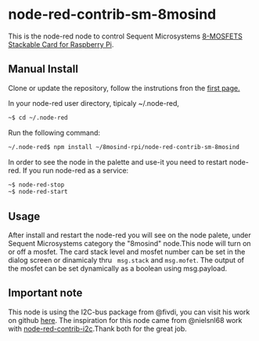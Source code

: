 # node-red-contrib-sm-8mosind

This is the node-red node to control Sequent Microsystems [8-MOSFETS Stackable Card for Raspberry Pi](https://sequentmicrosystems.com/collections/industrial-automation/products/eight-mosfets-v3-br-8-layer-stackable-card-br-for-raspberry-pi).

## Manual Install

Clone or update the repository, follow the instrutions fron the [first page.](https://github.com/SequentMicrosystems/8mosind-rpi)

In your node-red user directory, tipicaly ~/.node-red,

```bash
~$ cd ~/.node-red
```

Run the following command:

```bash
~/.node-red$ npm install ~/8mosind-rpi/node-red-contrib-sm-8mosind
```

In order to see the node in the palette and use-it you need to restart node-red. If you run node-red as a service:
 ```bash
 ~$ node-red-stop
 ~$ node-red-start
 ```

## Usage

After install and restart the node-red you will see on the node palete, under Sequent Microsystems category the "8mosind" node.This node will turn on or off a mosfet. 
The card stack level and mosfet number can be set in the dialog screen or dinamicaly thru ``` msg.stack``` and ``` msg.mofet ```. The output of the mosfet can be set dynamically as a boolean using msg.payload.

## Important note

This node is using the I2C-bus package from @fivdi, you can visit his work on github [here](https://github.com/fivdi/i2c-bus). 
The inspiration for this node came from @nielsnl68 work with [node-red-contrib-i2c](https://github.com/nielsnl68/node-red-contrib-i2c).Thank both for the great job.
